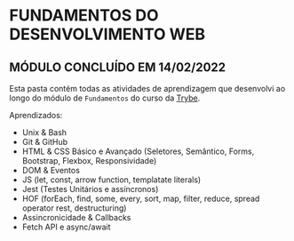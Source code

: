 # FUNDAMENTOS DO DESENVOLVIMENTO WEB 

## MÓDULO CONCLUÍDO EM 14/02/2022

Esta pasta contém todas as atividades de aprendizagem que desenvolvi ao longo do módulo de `Fundamentos` do curso da [Trybe](https://www.betrybe.com/).

Aprendizados:
  - Unix & Bash
  - Git & GitHub
  - HTML & CSS Básico e Avançado (Seletores, Semântico, Forms, Bootstrap, Flexbox, Responsividade) 
  - DOM & Eventos
  - JS (let, const, arrow function, templatate literals)
  - Jest (Testes Unitários e assíncronos)
  - HOF (forEach, find, some, every, sort, map, filter, reduce, spread operator rest, destructuring)
  - Assincronicidade & Callbacks
  - Fetch API e async/await
 
